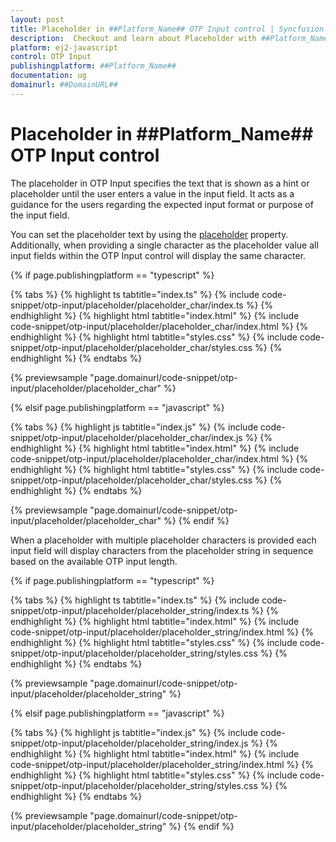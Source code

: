 ```yaml
---
layout: post
title: Placeholder in ##Platform_Name## OTP Input control | Syncfusion
description:  Checkout and learn about Placeholder with ##Platform_Name## OTP Input control of Syncfusion Essential JS 2 and more.
platform: ej2-javascript
control: OTP Input
publishingplatform: ##Platform_Name##
documentation: ug
domainurl: ##DomainURL##
---
```


# Placeholder in ##Platform_Name## OTP Input control

The placeholder in OTP Input specifies the text that is shown as a hint or placeholder until the user enters a value in the input field. It acts as a guidance for the users regarding the expected input format or purpose of the input field.

You can set the placeholder text by using the [placeholder](../api/otp-input#placeholder) property. Additionally, when providing a single character as the placeholder value all input fields within the OTP Input control will display the same character.

{% if page.publishingplatform == "typescript" %}

{% tabs %}
{% highlight ts tabtitle="index.ts" %}
{% include code-snippet/otp-input/placeholder/placeholder_char/index.ts %}
{% endhighlight %}
{% highlight html tabtitle="index.html" %}
{% include code-snippet/otp-input/placeholder/placeholder_char/index.html %}
{% endhighlight %}
{% highlight html tabtitle="styles.css" %}
{% include code-snippet/otp-input/placeholder/placeholder_char/styles.css %}
{% endhighlight %}
{% endtabs %}

{% previewsample "page.domainurl/code-snippet/otp-input/placeholder/placeholder_char" %}

{% elsif page.publishingplatform == "javascript" %}

{% tabs %}
{% highlight js tabtitle="index.js" %}
{% include code-snippet/otp-input/placeholder/placeholder_char/index.js %}
{% endhighlight %}
{% highlight html tabtitle="index.html" %}
{% include code-snippet/otp-input/placeholder/placeholder_char/index.html %}
{% endhighlight %}
{% highlight html tabtitle="styles.css" %}
{% include code-snippet/otp-input/placeholder/placeholder_char/styles.css %}
{% endhighlight %}
{% endtabs %}

{% previewsample "page.domainurl/code-snippet/otp-input/placeholder/placeholder_char" %}
{% endif %}

When a placeholder with multiple placeholder characters is provided each input field will display characters from the placeholder string in sequence based on the available OTP input length.

{% if page.publishingplatform == "typescript" %}

{% tabs %}
{% highlight ts tabtitle="index.ts" %}
{% include code-snippet/otp-input/placeholder/placeholder_string/index.ts %}
{% endhighlight %}
{% highlight html tabtitle="index.html" %}
{% include code-snippet/otp-input/placeholder/placeholder_string/index.html %}
{% endhighlight %}
{% highlight html tabtitle="styles.css" %}
{% include code-snippet/otp-input/placeholder/placeholder_string/styles.css %}
{% endhighlight %}
{% endtabs %}

{% previewsample "page.domainurl/code-snippet/otp-input/placeholder/placeholder_string" %}

{% elsif page.publishingplatform == "javascript" %}

{% tabs %}
{% highlight js tabtitle="index.js" %}
{% include code-snippet/otp-input/placeholder/placeholder_string/index.js %}
{% endhighlight %}
{% highlight html tabtitle="index.html" %}
{% include code-snippet/otp-input/placeholder/placeholder_string/index.html %}
{% endhighlight %}
{% highlight html tabtitle="styles.css" %}
{% include code-snippet/otp-input/placeholder/placeholder_string/styles.css %}
{% endhighlight %}
{% endtabs %}

{% previewsample "page.domainurl/code-snippet/otp-input/placeholder/placeholder_string" %}
{% endif %}


